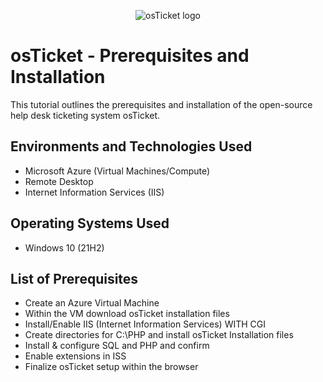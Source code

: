 <p align="center">
<img src="https://i.imgur.com/Clzj7Xs.png" alt="osTicket logo"/>
</p>

<h1>osTicket - Prerequisites and Installation</h1>
This tutorial outlines the prerequisites and installation of the open-source help desk ticketing system osTicket.<br />


<h2>Environments and Technologies Used</h2>

- Microsoft Azure (Virtual Machines/Compute)
- Remote Desktop
- Internet Information Services (IIS)

<h2>Operating Systems Used </h2>

- Windows 10</b> (21H2)

<h2>List of Prerequisites</h2>

- Create an Azure Virtual Machine
- Within the VM download osTicket installation files 
- Install/Enable IIS (Internet Information Services) WITH CGI
- Create directories for C:\PHP and install osTicket Installation files 
- Install & configure SQL and PHP and confirm
- Enable extensions in ISS
- Finalize osTicket setup within the browser
